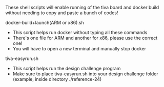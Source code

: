 These shell scripts will enable running of the tiva board and docker build without needing to copy and paste a bunch of codes!

docker-build+launch(ARM or x86).sh 
- This script helps run docker without typing all these commands
- There's one file for ARM and another for x86, please use the correct one!
- You will have to open a new terminal and manually stop docker

tiva-easyrun.sh
- This script helps run the design challenge program
- Make sure to place tiva-easyrun.sh into your design challenge folder (example, inside directory ./reference-24)